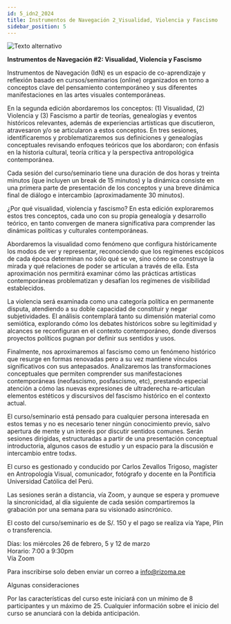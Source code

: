```yaml
---
id: 5_idn2_2024
title: Instrumentos de Navegación 2_Visualidad, Violencia y Fascismo
sidebar_position: 5
---
```


![Texto alternativo](imgs/5_IDN2_2024.png)
  
**Instrumentos de Navegación \#2: Visualidad, Violencia y Fascismo**

Instrumentos de Navegación (IdN) es un espacio de co-aprendizaje y reflexión basado en cursos/seminarios (online) organizados en torno a conceptos clave del pensamiento contemporáneo y sus diferentes manifestaciones en las artes visuales contemporáneas.

En la segunda edición abordaremos los conceptos: (1) Visualidad, (2) Violencia y (3) Fascismo a partir de teorías, genealogías y eventos históricos relevantes, además de experiencias artísticas que discutieron, atravesaron y/o se articularon a estos conceptos. En tres sesiones, identificaremos y problematizaremos sus definiciones y genealogías conceptuales revisando enfoques teóricos que los abordaron; con énfasis en la historia cultural, teoría crítica y la perspectiva antropológica contemporánea. 

Cada sesión del curso/seminario tiene una duración de dos horas y treinta minutos (que incluyen un break de 15 minutos) y la dinámica consiste en una primera parte de presentación de los conceptos y una breve dinámica final de diálogo e intercambio (aproximadamente 30 minutos). 

¿Por qué visualidad, violencia y fascismo? En esta edición exploraremos estos tres conceptos, cada uno con su propia genealogía y desarrollo teórico, en tanto convergen de manera significativa para comprender las dinámicas políticas y culturales contemporáneas.

Abordaremos la visualidad como fenómeno que configura históricamente los modos de ver y representar, reconociendo que los regímenes escópicos de cada época determinan no sólo qué se ve, sino cómo se construye la mirada y qué relaciones de poder se articulan a través de ella. Esta aproximación nos permitirá examinar cómo las prácticas artísticas contemporáneas problematizan y desafían los regímenes de visibilidad establecidos.

La violencia será examinada como una categoría política en permanente disputa, atendiendo a su doble capacidad de constituir y negar subjetividades. El análisis contemplará tanto su dimensión material como semiótica, explorando cómo los debates históricos sobre su legitimidad y alcances se reconfiguran en el contexto contemporáneo, donde diversos proyectos políticos pugnan por definir sus sentidos y usos.

Finalmente, nos aproximaremos al fascismo como un fenómeno histórico que resurge en formas renovadas pero a su vez mantiene vínculos significativos con sus antepasados. Analizaremos las transformaciones conceptuales que permiten comprender sus manifestaciones contemporáneas (neofascismo, posfascismo, etc), prestando especial atención a cómo las nuevas expresiones de ultraderecha re-articulan elementos estéticos y discursivos del fascismo histórico en el contexto actual.

El curso/seminario está pensado para cualquier persona interesada en estos temas y no es necesario tener ningún conocimiento previo, salvo apertura de mente y un interés por discutir sentidos comunes. Serán sesiones dirigidas, estructuradas a partir de una presentación conceptual introductoria, algunos casos de estudio y un espacio para la discusión e intercambio entre todxs.

El curso es gestionado y conducido por Carlos Zevallos Trigoso, magíster en Antropología Visual, comunicador, fotógrafo y docente en la Pontificia Universidad Católica del Perú.  

Las sesiones serán a distancia, vía Zoom, y aunque se espera y promueve la sincronicidad, al día siguiente de cada sesión compartiremos la grabación por una semana para su visionado asincrónico.

El costo del curso/seminario es de S/. 150 y el pago se realiza vía Yape, Plin o transferencia. 

Días: los miércoles 26 de febrero, 5 y 12 de marzo  
Horario: 7:00 a 9:30pm  
Vía Zoom

Para inscribirse solo deben enviar un correo a info@rizoma.pe

Algunas consideraciones

Por las características del curso este iniciará con un mínimo de 8 participantes y un máximo de 25\. Cualquier información sobre el inicio del curso se anunciará con la debida anticipación.
